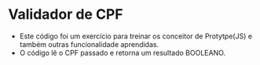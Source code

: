 # Validador de CPF

- Este código foi um exercício para treinar os conceitor de Protytpe(JS) e também outras funcionalidade aprendidas.
- O código lê o CPF passado e retorna um resultado BOOLEANO.
